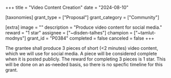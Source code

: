 +++
title = "Video Content Creation"
date = "2024-08-10"

[taxonomies]
grant_type = ["Proposal"]
grant_category = ["Community"]

[extra]
image = ""
description = "Produce video content for social media."
reward = "1 star"
assignee = ["~disden-talhes"]
champion = ["~tamlut-modnys"]
grant_id = "P0384"
completed = false
canceled = false
+++

The grantee shall produce 3 pieces of short (<2 minutes) video content, which we will use for social media. A piece will be considered complete when it is posted publicly. The reward for completing 3 pieces is 1 star. This will be done on an as-needed basis, so there is no specfic timeline for this grant.
